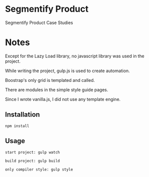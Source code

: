 # Segmentify Product
Segmentify Product Case Studies

# Notes
Except for the Lazy Load library, no javascript library was used in the project.

While writing the project, gulp.js is used to create automation.

Boostrap's only grid is templated and called.

There are modules in the simple style guide pages.

Since I wrote vanilla.js, I did not use any template engine.
## Installation

```
npm install
```

## Usage

```
start project: gulp watch 

build project: gulp build

only compiler style: gulp style
